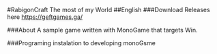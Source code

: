 #RabigonCraft The most of my World
##English
###Download
Releases here 
https://geftgames.ga/

###About
A sample game written with MonoGame that targets Win.


###Programing
instalation to developing
monoGsme
